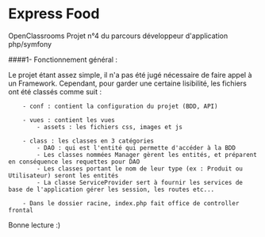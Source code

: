 # Express Food

OpenClassrooms Projet n°4 du parcours développeur d'application php/symfony 

####1- Fonctionnement général :

Le projet étant assez simple, il n'a pas été jugé nécessaire de faire appel à un Framework. Cependant, pour
garder une certaine lisibilité, les fichiers ont été classés comme suit :

        - conf : contient la configuration du projet (BDD, API)
        
        - vues : contient les vues
            - assets : les fichiers css, images et js
            
        - class : les classes en 3 catégories
            - DAO : qui est l'entité qui permette d'accéder à la BDD
            - Les classes nommées Manager gèrent les entités, et préparent en conséquence les requettes pour DAO
            - Les classes portant le nom de leur type (ex : Produit ou Utilisateur) seront les entités
            - La classe ServiceProvider sert à fournir les services de base de l'application gérer les session, les routes etc...
                    
        - Dans le dossier racine, index.php fait office de controller frontal
        
        
        
Bonne lecture :)
